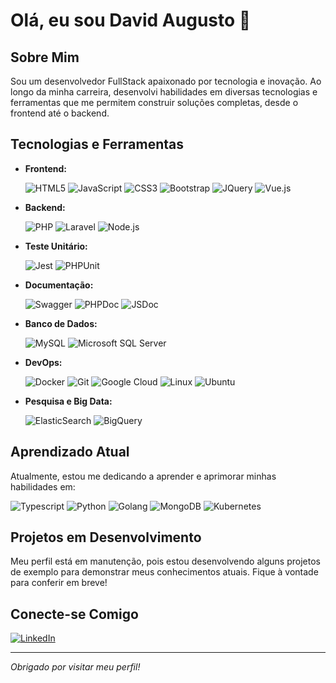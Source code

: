 # Olá, eu sou David Augusto 👋

## Sobre Mim

Sou um desenvolvedor FullStack apaixonado por tecnologia e inovação. Ao longo da minha carreira, desenvolvi habilidades em diversas tecnologias e ferramentas que me permitem construir soluções completas, desde o frontend até o backend.

## Tecnologias e Ferramentas

- **Frontend:** 

  ![HTML5](https://img.shields.io/badge/-HTML5-E34F26?style=for-the-badge&&logo=html5&logoColor=white)
  ![JavaScript](https://img.shields.io/badge/-JavaScript-F7DF1E?style=for-the-badge&&logo=javascript&logoColor=white)
  ![CSS3](https://img.shields.io/badge/-CSS3-1572B6?style=for-the-badge&&logo=css3&logoColor=white)
  ![Bootstrap](https://img.shields.io/badge/-Bootstrap-563D7C?style=for-the-badge&&logo=bootstrap&logoColor=white)
  ![JQuery](https://img.shields.io/badge/-JQuery-0769AD?style=for-the-badge&&logo=jquery&logoColor=white)
  ![Vue.js](https://img.shields.io/badge/-Vue.js-4FC08D?style=for-the-badge&&logo=vue.js&logoColor=white)

- **Backend:** 

  ![PHP](https://img.shields.io/badge/-PHP-777BB4?style=for-the-badge&&logo=php&logoColor=white)
  ![Laravel](https://img.shields.io/badge/-Laravel-FF2D20?style=for-the-badge&&logo=laravel&logoColor=white)
  ![Node.js](https://img.shields.io/badge/-Node.js-339933?style=for-the-badge&&logo=node.js&logoColor=white)  

- **Teste Unitário:**

  ![Jest](https://img.shields.io/badge/-Jest-C21325?style=for-the-badge&&logo=jest&logoColor=white)
  ![PHPUnit](https://img.shields.io/badge/-PHPUnit-366488?style=for-the-badge&&logo=php&logoColor=white)

- **Documentação:**

  ![Swagger](https://img.shields.io/badge/-Swagger-85EA2D?logo=swagger&logoColor=white&style=for-the-badge)
  ![PHPDoc](https://img.shields.io/badge/-PHPDoc-777BB4?style=for-the-badge&&logo=php&logoColor=white)
  ![JSDoc](https://img.shields.io/badge/-JSDoc-F7DF1E?style=for-the-badge&&logo=javascript&logoColor=white)

- **Banco de Dados:** 

  ![MySQL](https://img.shields.io/badge/-MySQL-4479A1?style=for-the-badge&&logo=mysql&logoColor=white)
  ![Microsoft SQL Server](https://img.shields.io/badge/Microsoft_SQL_Server-CC2927?style=for-the-badge&logo=microsoft-sql-server&logoColor=white)

- **DevOps:** 

  ![Docker](https://img.shields.io/badge/-Docker-2496ED?style=for-the-badge&&logo=docker&logoColor=white)
  ![Git](https://img.shields.io/badge/-Git-F05032?style=for-the-badge&&logo=git&logoColor=white)
  ![Google Cloud](https://img.shields.io/badge/-Google%20Cloud-4285F4?style=for-the-badge&&logo=google-cloud&logoColor=white)
  ![Linux](https://img.shields.io/badge/Linux-FCC624?style=for-the-badge&logo=linux&logoColor=white)
  ![Ubuntu](https://img.shields.io/badge/Ubuntu-E95420?style=for-the-badge&logo=ubuntu&logoColor=white)

- **Pesquisa e Big Data:** 

  ![ElasticSearch](https://img.shields.io/badge/-ElasticSearch-005571?style=for-the-badge&&logo=elasticsearch&logoColor=white)
  ![BigQuery](https://img.shields.io/badge/-BigQuery-4285F4?style=for-the-badge&&logo=google-cloud&logoColor=white)

## Aprendizado Atual

Atualmente, estou me dedicando a aprender e aprimorar minhas habilidades em:

  ![Typescript](https://img.shields.io/badge/TypeScript-007ACC?style=for-the-badge&logo=typescript&logoColor=white)
  ![Python](https://img.shields.io/badge/-Python-3776AB?style=for-the-badge&&logo=python&logoColor=white)
  ![Golang](https://img.shields.io/badge/-Golang-00ADD8?style=for-the-badge&&logo=go&logoColor=white)
  ![MongoDB](https://img.shields.io/badge/MongoDB-4EA94B?style=for-the-badge&logo=mongodb&logoColor=white)
  ![Kubernetes](https://img.shields.io/badge/Kubernetes-326CE5?logo=kubernetes&logoColor=white&style=for-the-badge)

## Projetos em Desenvolvimento

Meu perfil está em manutenção, pois estou desenvolvendo alguns projetos de exemplo para demonstrar meus conhecimentos atuais. Fique à vontade para conferir em breve!

## Conecte-se Comigo

[![LinkedIn](https://img.shields.io/badge/-LinkedIn-0A66C2?style=for-the-badge&logo=linkedin&logoColor=white)](https://www.linkedin.com/in/david-augusto-keller-haddad)

---

_Obrigado por visitar meu perfil!_
